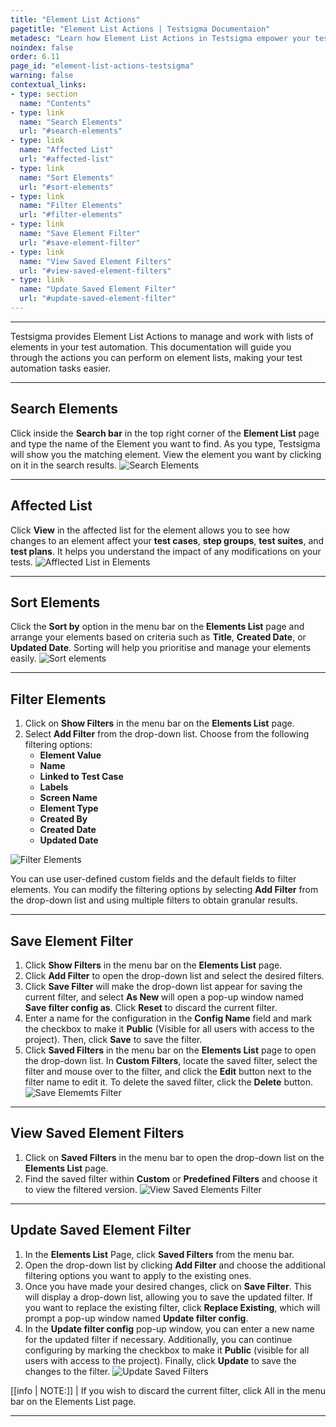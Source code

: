 ```yaml
---
title: "Element List Actions"
pagetitle: "Element List Actions | Testsigma Documentaion"
metadesc: "Learn how Element List Actions in Testsigma empower your test automation. Sort, filter, search, save, and manage elements efficiently for improved testing."
noindex: false
order: 6.11
page_id: "element-list-actions-testsigma"
warning: false
contextual_links:
- type: section
  name: "Contents"
- type: link
  name: "Search Elements"
  url: "#search-elements"
- type: link
  name: "Affected List"
  url: "#affected-list"
- type: link
  name: "Sort Elements"
  url: "#sort-elements"
- type: link
  name: "Filter Elements"
  url: "#filter-elements"
- type: link
  name: "Save Element Filter"
  url: "#save-element-filter"
- type: link
  name: "View Saved Element Filters"
  url: "#view-saved-element-filters"
- type: link
  name: "Update Saved Element Filter"
  url: "#update-saved-element-filter"
---
```


---

Testsigma provides Element List Actions to manage and work with lists of elements in your test automation. This documentation will guide you through the actions you can perform on element lists, making your test automation tasks easier.

---

## **Search Elements**

Click inside the **Search bar** in the top right corner of the **Element List** page and type the name of the Element you want to find. As you type, Testsigma will show you the matching element. View the element you want by clicking on it in the search results. ![Search Elements](https://s3.amazonaws.com/static-docs.testsigma.com/new_images/projects/applications/search_elements.gif)


---
## **Affected List**

Click **View** in the affected list for the element allows you to see how changes to an element affect your **test cases**, **step groups**, **test suites**, and **test plans**. It helps you understand the impact of any modifications on your tests. ![Afflected List in Elements](https://s3.amazonaws.com/static-docs.testsigma.com/new_images/projects/applications/affected_elementslist.gif)

---
## **Sort Elements**

Click the **Sort by** option in the menu bar on the **Elements List** page and arrange your elements based on criteria such as **Title**, **Created Date**, or **Updated Date**. Sorting will help you prioritise and manage your elements easily. ![Sort elements](https://s3.amazonaws.com/static-docs.testsigma.com/new_images/projects/applications/sort_elementslist.png)

---

## **Filter Elements**

1. Click on **Show Filters** in the menu bar on the **Elements List** page.
2. Select **Add Filter** from the drop-down list. Choose from the following filtering options:
   - **Element Value**
   - **Name**
   - **Linked to Test Case**
   - **Labels**
   - **Screen Name**
   - **Element Type**
   - **Created By**
   - **Created Date**
   - **Updated Date** 

![Filter Elements](https://s3.amazonaws.com/static-docs.testsigma.com/new_images/projects/applications/filter_elementslist.gif)

You can use user-defined custom fields and the default fields to filter elements. You can modify the filtering options by selecting **Add Filter** from the drop-down list and using multiple filters to obtain granular results.

---

## **Save Element Filter**

1. Click **Show Filters** in the menu bar on the **Elements List** page.
2. Click **Add Filter** to open the drop-down list and select the desired filters.
3. Click **Save Filter** will make the drop-down list appear for saving the current filter, and select **As New** will open a pop-up window named **Save filter config as**. Click **Reset** to discard the current filter.
4. Enter a name for the configuration in the **Config Name** field and mark the checkbox to make it **Public** (Visible for all users with access to the project). Then, click **Save** to save the filter.
5. Click **Saved Filters** in the menu bar on the **Elements List** page to open the drop-down list. In **Custom Filters**, locate the saved filter, select the filter and mouse over to the filter, and click the **Edit** button next to the filter name to edit it. To delete the saved filter, click the **Delete** button. ![Save Elememts Filter](https://s3.amazonaws.com/static-docs.testsigma.com/new_images/projects/applications/save_elementslist.gif)

---

## **View Saved Element Filters**

1. Click on **Saved Filters** in the menu bar to open the drop-down list on the **Elements List** page.
2. Find the saved filter within **Custom** or **Predefined Filters** and choose it to view the filtered version. ![View Saved Elements Filter](https://s3.amazonaws.com/static-docs.testsigma.com/new_images/projects/applications/viewsaved_elementslist.png)

---

## **Update Saved Element Filter**

1. In the **Elements List** Page, click **Saved Filters** from the menu bar.
2. Open the drop-down list by clicking **Add Filter** and choose the additional filtering options you want to apply to the existing ones.
3. Once you have made your desired changes, click on **Save Filter**. This will display a drop-down list, allowing you to save the updated filter. If you want to replace the existing filter, click **Replace Existing**, which will prompt a pop-up window named **Update filter config**.
4. In the **Update filter config** pop-up window, you can enter a new name for the updated filter if necessary. Additionally, you can continue configuring by marking the checkbox to make it **Public** (visible for all users with access to the project). Finally, click **Update** to save the changes to the filter. ![Update Saved Filters](https://s3.amazonaws.com/static-docs.testsigma.com/new_images/projects/applications/updatesavedfilter_elementslist.gif)

[[info | NOTE:]]
| If you wish to discard the current filter, click All in the menu bar on the Elements List page.

---

